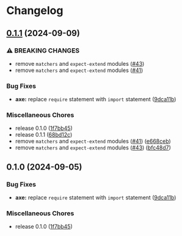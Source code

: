# Changelog

## [0.1.1](https://github.com/koralle/vitest-axe/compare/v0.1.0...v0.1.1) (2024-09-09)


### ⚠ BREAKING CHANGES

* remove `matchers` and `expect-extend` modules ([#43](https://github.com/koralle/vitest-axe/issues/43))
* remove `matchers` and `expect-extend` modules ([#41](https://github.com/koralle/vitest-axe/issues/41))

### Bug Fixes

* **axe:** replace `require` statement with `import` statement ([9dca11b](https://github.com/koralle/vitest-axe/commit/9dca11b95be2f2aa179c3478fa9ff0fc5a29f58d))


### Miscellaneous Chores

* release 0.1.0 ([1f7bb45](https://github.com/koralle/vitest-axe/commit/1f7bb457bab06532438a9bd29d4d3b6958db8a70))
* release 0.1.1 ([68bd12c](https://github.com/koralle/vitest-axe/commit/68bd12c0c45baf6a5e926b7ba2d7f2d7268f95e3))
* remove `matchers` and `expect-extend` modules ([#41](https://github.com/koralle/vitest-axe/issues/41)) ([e668ceb](https://github.com/koralle/vitest-axe/commit/e668ceb61d268cc5429abb72b6160aa4531d18c1))
* remove `matchers` and `expect-extend` modules ([#43](https://github.com/koralle/vitest-axe/issues/43)) ([bfc48d7](https://github.com/koralle/vitest-axe/commit/bfc48d792436727ce2c05997df25e9378cb87b4f))

## 0.1.0 (2024-09-05)


### Bug Fixes

* **axe:** replace `require` statement with `import` statement ([9dca11b](https://github.com/koralle/vitest-axe/commit/9dca11b95be2f2aa179c3478fa9ff0fc5a29f58d))


### Miscellaneous Chores

* release 0.1.0 ([1f7bb45](https://github.com/koralle/vitest-axe/commit/1f7bb457bab06532438a9bd29d4d3b6958db8a70))
